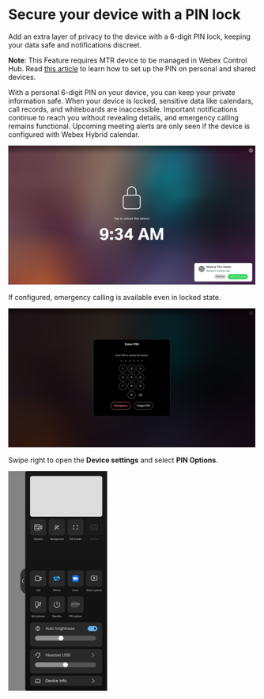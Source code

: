 # Secure your device with a PIN lock


Add an extra layer of privacy to the device with a 6-digit PIN lock, keeping your data safe and notifications discreet.

**Note**: This Feature requires MTR device to be managed in Webex Control Hub. Read [this article](https://help.webex.com/en-us/article/7y056e/Secure-your-Board,-Desk,-or-Room-Series-device-with-a-PIN-lock#sx10_r_first-time-pin-for-personal-mode) to learn how to set up the PIN on personal and shared devices.

With a personal 6-digit PIN on your device, you can keep your private information safe. When your device is locked, sensitive data like calendars, call records, and whiteboards are inaccessible. Important notifications continue to reach you without revealing details, and emergency calling remains functional. Upcoming meeting alerts are only seen if the device is configured with Webex Hybrid calendar.

<img src="/doc/images/MTR/ScreenlockedWithMeetingAlert.png" style="width: 500px"/>

If configured, emergency calling is available even in locked state.

<img src="/doc/images/MTR/Unlock.png" style="width: 500px"/>

Swipe right to open the **Device settings** and select **PIN Options**.

<img src="/doc/images/MTR/PinOptions.png" style="width: 200px"/>



 

